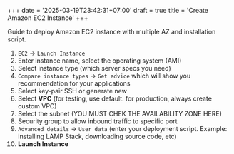 +++
date = '2025-03-19T23:42:31+07:00'
draft = true
title = 'Create Amazon EC2 Instance'
+++

Guide to deploy Amazon EC2 instance with multiple AZ and installation script.

1. `EC2` -> `Launch Instance`
2. Enter instance name, select the operating system (AMI)
3. Select instance type (which server specs you need)
4. `Compare instance types` -> `Get advice` which will show you recommendation for your applications
5. Select key-pair SSH or generate new
6. Select **VPC** (for testing, use default. for production, always create custom VPC)
7. Select the subnet (YOU MUST CHEK THE AVAILABILITY ZONE HERE)
8. Security group to allow inbound traffic to specific port
9. `Advanced details` -> `User data` (enter your deployment script. Example: installing LAMP Stack, downloading source code, etc)
10. **Launch Instance**
